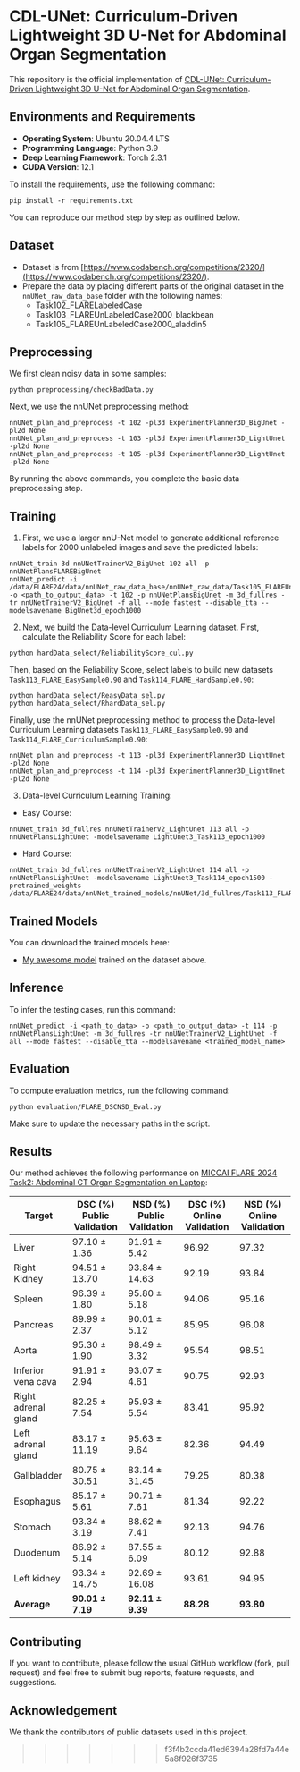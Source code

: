 
# CDL-UNet: Curriculum-Driven Lightweight 3D U-Net for Abdominal Organ Segmentation


This repository is the official implementation of [CDL-UNet: Curriculum-Driven Lightweight 3D U-Net for Abdominal Organ Segmentation](TBA).

## Environments and Requirements

- **Operating System**: Ubuntu 20.04.4 LTS
- **Programming Language**: Python 3.9
- **Deep Learning Framework**: Torch 2.3.1
- **CUDA Version**: 12.1

To install the requirements, use the following command:

```
pip install -r requirements.txt
```

You can reproduce our method step by step as outlined below.

## Dataset

- Dataset is from [https://www.codabench.org/competitions/2320/](https://www.codabench.org/competitions/2320/).
- Prepare the data by placing different parts of the original dataset in the `nnUNet_raw_data_base` folder with the following names:
    - Task102_FLARELabeledCase
    - Task103_FLAREUnLabeledCase2000_blackbean
    - Task105_FLAREUnLabeledCase2000_aladdin5

## Preprocessing

We first clean noisy data in some samples:

```
python preprocessing/checkBadData.py
```

Next, we use the nnUNet preprocessing method:

```
nnUNet_plan_and_preprocess -t 102 -pl3d ExperimentPlanner3D_BigUnet -pl2d None
nnUNet_plan_and_preprocess -t 103 -pl3d ExperimentPlanner3D_LightUnet -pl2d None
nnUNet_plan_and_preprocess -t 105 -pl3d ExperimentPlanner3D_LightUnet -pl2d None
```
By running the above commands, you complete the basic data preprocessing step.

## Training

1. First, we use a larger nnU-Net model to generate additional reference labels for 2000 unlabeled images and save the predicted labels:

```
nnUNet_train 3d nnUNetTrainerV2_BigUnet 102 all -p nnUNetPlansFLAREBigUnet
nnUNet_predict -i /data/FLARE24/data/nnUNet_raw_data_base/nnUNet_raw_data/Task105_FLAREUnLabeledCase2000_aladdin5/imagesTr/ -o <path_to_output_data> -t 102 -p nnUNetPlansBigUnet -m 3d_fullres -tr nnUNetTrainerV2_BigUnet -f all --mode fastest --disable_tta --modelsavename BigUnet3d_epoch1000
```

2. Next, we build the Data-level Curriculum Learning dataset. First, calculate the Reliability Score for each label:

```
python hardData_select/ReliabilityScore_cul.py
```

Then, based on the Reliability Score, select labels to build new datasets `Task113_FLARE_EasySample0.90` and `Task114_FLARE_HardSample0.90`:

```
python hardData_select/ReasyData_sel.py
python hardData_select/RhardData_sel.py
```

Finally, use the nnUNet preprocessing method to process the Data-level Curriculum Learning datasets `Task113_FLARE_EasySample0.90` and `Task114_FLARE_CurriculumSample0.90`:

```
nnUNet_plan_and_preprocess -t 113 -pl3d ExperimentPlanner3D_LightUnet -pl2d None
nnUNet_plan_and_preprocess -t 114 -pl3d ExperimentPlanner3D_LightUnet -pl2d None
```

3. Data-level Curriculum Learning Training:

- Easy Course:

```
nnUNet_train 3d_fullres nnUNetTrainerV2_LightUnet 113 all -p nnUNetPlansLightUnet -modelsavename LightUnet3_Task113_epoch1000
```

- Hard Course:

```
nnUNet_train 3d_fullres nnUNetTrainerV2_LightUnet 114 all -p nnUNetPlansLightUnet -modelsavename LightUnet3_Task114_epoch1500 -pretrained_weights /data/FLARE24/data/nnUNet_trained_models/nnUNet/3d_fullres/Task113_FLARE_EasySample0.90/LightUnet3_Task114_epoch1000
```

## Trained Models

You can download the trained models here:

- [My awesome model](https://github.com/iam-nacl/FLARE2024/tree/main/nnUNet_trained_models/nnUNet/3d_fullres/Task114_FLARE_CurriculumSample0.9/LightUnet3_Task114_epoch1500/nnUNetTrainerV2_LightUnet__nnUNetPlansLightUnet/all) trained on the dataset above.

## Inference

To infer the testing cases, run this command:

```
nnUNet_predict -i <path_to_data> -o <path_to_output_data> -t 114 -p nnUNetPlansLightUnet -m 3d_fullres -tr nnUNetTrainerV2_LightUnet -f all --mode fastest --disable_tta --modelsavename <trained_model_name>
```

## Evaluation

To compute evaluation metrics, run the following command:

```
python evaluation/FLARE_DSCNSD_Eval.py
```

Make sure to update the necessary paths in the script.

## Results

Our method achieves the following performance on [MICCAI FLARE 2024 Task2: Abdominal CT Organ Segmentation on Laptop](https://www.codabench.org/competitions/2320/):

| Target                | DSC (%) Public Validation    | NSD (%) Public Validation    | DSC (%) Online Validation   | NSD (%) Online Validation   |
|-----------------------|------------------------------|------------------------------|-----------------------------|-----------------------------|
| Liver                 | 97.10 ± 1.36                 | 91.91 ± 5.42                 | 96.92                       | 97.32                       |
| Right Kidney          | 94.51 ± 13.70                | 93.84 ± 14.63                | 92.19                       | 93.84                       |
| Spleen                | 96.39 ± 1.80                 | 95.80 ± 5.18                 | 94.06                       | 95.16                       |
| Pancreas              | 89.99 ± 2.37                 | 90.01 ± 5.12                 | 85.95                       | 96.08                       |
| Aorta                 | 95.30 ± 1.90                 | 98.49 ± 3.32                 | 95.54                       | 98.51                       |
| Inferior vena cava     | 91.91 ± 2.94                 | 93.07 ± 4.61                 | 90.75                       | 92.93                       |
| Right adrenal gland   | 82.25 ± 7.54                 | 95.93 ± 5.54                 | 83.41                       | 95.92                       |
| Left adrenal gland    | 83.17 ± 11.19                | 95.63 ± 9.64                 | 82.36                       | 94.49                       |
| Gallbladder           | 80.75 ± 30.51                | 83.14 ± 31.45                | 79.25                       | 80.38                       |
| Esophagus             | 85.17 ± 5.61                 | 90.71 ± 7.61                 | 81.34                       | 92.22                       |
| Stomach               | 93.34 ± 3.19                 | 88.62 ± 7.41                 | 92.13                       | 94.76                       |
| Duodenum              | 86.92 ± 5.14                 | 87.55 ± 6.09                 | 80.12                       | 92.88                       |
| Left kidney           | 93.34 ± 14.75                | 92.69 ± 16.08                | 93.61                       | 94.95                       |
| **Average**           | **90.01 ± 7.19**             | **92.11 ± 9.39**             | **88.28**                   | **93.80**                   |


## Contributing

If you want to contribute, please follow the usual GitHub workflow (fork, pull request) and feel free to submit bug reports, feature requests, and suggestions.

## Acknowledgement

We thank the contributors of public datasets used in this project.
>>>>>>> f3f4b2ccda41ed6394a28fd7a44e5a8f926f3735

